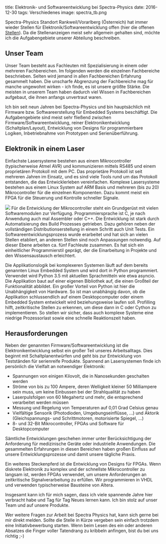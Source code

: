 title: Elektronik- und Softwareentwicklung bei Spectra-Physics
date: 2016-12-30
tags: Verschiedenes
image: spectra_tb.png

Spectra-Physics Standort Rankweil/Vorarlberg (Österreich) hat immer wieder Stellen für Elektronik/Softwareentwicklung offen (hier die offenen [Stellen](http://www.spectra-physics.com/company/rankweil-de/karriere/)). Da die Stellenanzeigen meist sehr allgemein gehalten sind, möchte ich die Aufgabengebiete unserer Abteilung beschreiben.

## Unser Team
Unser Team besteht aus Fachleuten mit Spezialisierung in einem oder mehreren Fachbereichen. Im folgenden werden die einzelnen Fachbereiche beschrieben. Selten wird jemand in allen Fachbereichen Erfahrung gesammelt haben. Die unscharfe Abgrenzung der Fachbereiche mag für manche ungewohnt wirken - ich finde, es ist unsere größte Stärke. Die meisten in unserem Team haben dadurch viel Wissen in Fachbereichen aufgebaut, die ihnen anfangs unvertraut waren.

Ich bin seit neun Jahren bei Spectra-Physics und bin hauptsächlich mit Firmware bzw. Softwareerstellung für Embedded Systems beschäftigt. Die Aufgabengebiete sind meist sehr fließend zwischen Firmware/Softwareentwicklung, reiner Elektronikentwicklung (Schaltplan/Layout), Entwicklung von Designs für programmierbare Logiken, Inbetriebnahme von Prototypen und Serienüberführung.

## Elektronik in einem Laser
Einfachste Lasersysteme bestehen aus einem Mikrocontroller (typischerweise Atmel AVR) und kommunizieren mittels RS485 und einem proprietären Protokoll mit dem PC. Das proprietäre Protokoll ist seit mehreren Jahren im Einsatz, und es sind viele Tools rund um das Protokoll entstanden, die das Entwicklerleben vereinfachen. Komplexe Lasersysteme bestehen aus einem Linux System auf ARM Basis und mehreren (bis zu 20) Mikrocontroller für die einzelnen Komponenten. Dazu kommt meist ein FPGA für die Steuerung und Kontrolle schneller Signale.

<img src="{filename}spectra.png" class="pull-right">
Für die Entwicklung der Mikrocontroller steht ein Grundgerüst mit vielen Softwaremodulen zur Verfügung. Programmiersprache ist C, je nach Anwendung auch mal Assembler oder C++. Die Entwicklung ist stark durch Automatisierung des Build Prozesses getrieben. Dazu gehören neben der vollständigen Distributionserstellung in einem Schritt auch Unit Tests. Ein Softwareentwicklungsprozess wurde erarbeitet und hat sich an vielen Stellen etabliert, an anderen Stellen sind noch Anpassungen notwendig. Auf dieser Ebene arbeiten ca. fünf Fachleute zusammen. Es hat sich ein einheitlicher Programmierstil geprägt, der die Einarbeitung in Projekte und den Wissensaustausch erleichtert.

Die Applikationslogik bei komplexeren Systemen läuft auf dem bereits genannten Linux Embedded System und wird dort in Python programmiert. Verwendet wird Python 3.5 mit aktuellen Sprachmitteln wie etwa asyncio. Die Applikation baut auf einer eigenen Bibliothek auf, die einen Großteil der Funktionalität abbildet. Ein großer Vorteil von Python ist hier die Unabhängigkeit von Hardware. So ist man unabhängig davon, ob die Applikation schlussendlich auf einem Desktopcomputer oder einem Embedded System entwickelt wird beziehungsweise laufen soll. Profilling hilft, zeitkritische Stellen zu erkennen, um diese dann in C oder Cython zu implementieren. So stellen wir sicher, dass auch komplexe Systeme eine niedrige Prozessorlast sowie eine schnelle Reaktionszeit haben.

## Herausforderungen
Neben der genannten Firmware/Softwareentwicklung ist die Elektronikentwicklung selbst ein großer Teil unseres Arbeitsalltags. Dies beginnt mit Schaltplanentwürfen und geht bis zur Entwicklung von Testständen für serienreife Produkte. Spannend an Lasersystemen finde ich persönlich die Vielfalt an notwendiger Elektronik:

* Spannungen von einigen Kilovolt, die in Nanosekunden geschalten werden
* Ströme von bis zu 100 Ampere, deren Welligkeit kleiner 50 Milliampere sein muss, um keine Einbussen bei der Strahlqualität zu haben
* Laserpulsfolgen von 60 Megahertz und mehr, die entsprechend verarbeitet werden müssen
* Messung und Regelung von Temperaturen auf 0,01 Grad Celsius genau
* Vielfältige Sensorik (Photodioden, Umgebungseinflüsse, ...) und Aktorik (Gleichspannungs- und Schrittmotoren, motorisierte Spiegel, ...)
* 8- und 32-Bit Mikrocontroller, FPGAs und Software für Desktopcomputer

Sämtliche Entwicklungen geschehen immer unter Berücksichtigung der Anforderung für medizinische Geräte oder industrielle Anwendungen. Die gesammelten Erfahrungen in diesen Bereichen haben großen Einfluss auf unsere Entwicklungsprozesse und damit unsere tägliche Praxis.

Ein weiteres Steckenpferd ist die Entwicklung von Designs für FPGAs. Wenn diskrete Elektronik zu komplex und der schnellste Mikrocontroller zu langsam ist, werden FPGAs verwendet, um unsere Anforderungen an zeitkritische Signalverarbeitung zu erfüllen. Wir programmieren in VHDL und verwenden typischerweise Bausteine von Altera.

Insgesamt kann ich für mich sagen, dass ich viele spannende Jahre hier verbracht habe und Tag für Tag Neues lernen kann. Ich bin stolz auf unser Team und auf unsere Produkte.

Wer weitere Fragen zur Arbeit bei Spectra Physics hat, kann sich gerne bei mir direkt melden. Sollte die Stelle in Kürze vergeben sein einfach trotzdem eine Initiativbewerbung starten. Wenn beim Lesen des ein oder anderen Absatzes die Finger voller Tatendrang zu kribbeln anfingen, bist du bei uns richtig ;-)
